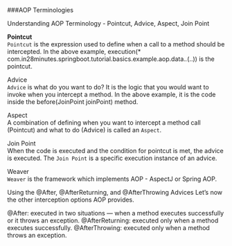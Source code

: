 ###AOP Terminologies

Understanding AOP Terminology - Pointcut, Advice, Aspect, Join Point

**Pointcut**  
`Pointcut` is the expression used to define when a call to a method should be intercepted. In the above example, execution(* com.in28minutes.springboot.tutorial.basics.example.aop.data.*.*(..)) is the pointcut.

Advice  
`Advice` is what do you want to do? It is the logic that you would want to invoke when you intercept a method. In the above example, it is the code inside the before(JoinPoint joinPoint) method.

Aspect  
A combination of defining when you want to intercept a method call (Pointcut) and what to do (Advice) is called an `Aspect`.

Join Point  
When the code is executed and the condition for pointcut is met, the advice is executed. The `Join Point` is a specific execution instance of an advice.

Weaver  
`Weaver` is the framework which implements AOP - AspectJ or Spring AOP.


Using the @After, @AfterReturning, and @AfterThrowing Advices
Let’s now the other interception options AOP provides.

@After: executed in two situations — when a method executes successfully or it throws an exception.
@AfterReturning: executed only when a method executes successfully.
@AfterThrowing: executed only when a method throws an exception.